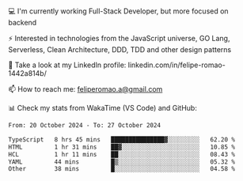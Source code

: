 💻 I'm currently working Full-Stack Developer, but more focused on backend

⚡ Interested in technologies from the JavaScript universe, GO Lang, Serverless, Clean Architecture, DDD, TDD and other design patterns

👥 Take a look at my LinkedIn profile: linkedin.com/in/felipe-romao-1442a814b/

📫 How to reach me: feliperomao.a@gmail.com

📊 Check my stats from WakaTime (VS Code) and GitHub:

<!--START_SECTION:waka-->

```txt
From: 20 October 2024 - To: 27 October 2024

TypeScript   8 hrs 45 mins   ███████████████▓░░░░░░░░░   62.20 %
HTML         1 hr 31 mins    ██▓░░░░░░░░░░░░░░░░░░░░░░   10.85 %
HCL          1 hr 11 mins    ██░░░░░░░░░░░░░░░░░░░░░░░   08.43 %
YAML         44 mins         █▒░░░░░░░░░░░░░░░░░░░░░░░   05.32 %
Other        38 mins         █░░░░░░░░░░░░░░░░░░░░░░░░   04.58 %
```

<!--END_SECTION:waka-->
